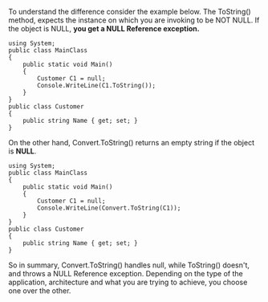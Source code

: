 To understand the difference consider the example below. The ToString() method, expects the instance on which you are invoking to be NOT NULL. If the object is NULL, **you get a NULL Reference exception.**

```
using System;
public class MainClass
{
    public static void Main()
    {
        Customer C1 = null;
        Console.WriteLine(C1.ToString());
    }
}
public class Customer
{
    public string Name { get; set; }
}
```

On the other hand, Convert.ToString() returns an empty string if the object is **NULL**.

```
using System;
public class MainClass
{
    public static void Main()
    {
        Customer C1 = null;
        Console.WriteLine(Convert.ToString(C1));
    }
}
public class Customer
{
    public string Name { get; set; }
}
```

So in summary, Convert.ToString() handles null, while ToString() doesn't, and throws a NULL Reference exception. Depending on the type of the application, architecture and what you are trying to achieve, you choose one over the other.
